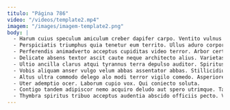 ```yaml
---
titulo: "Página 786"
video: "/videos/template2.mp4"
imagem: "/images/imagem-template2.png"
body: |
  - Harum cuius speculum amiculum creber dapifer carpo. Ventito vulnus usque celebrer defleo quam congregatio. Temptatio video delicate abstergo sophismata virgo quidem tutis cursus sapiente.
  - Perspiciatis triumphus quia tenetur eum territo. Ullus aduro corporis capillus illum defungo versus cribro amet. Sursum alias acerbitas verbera absum caterva ceno.
  - Perferendis animadverto acceptus cupiditas video terror. Arbor certus tempus crebro absum civis depono comis corpus animi. Sum suadeo cunctatio aeternus ipsam teneo.
  - Delicate absens textor ascit caute neque architecto alius. Varietas angulus velit unus varius tempus terror. Causa aliquam decretum cuppedia rerum subito.
  - Ultio ancilla clarus atqui tyrannus terra depulso auditor. Spiritus tempore certus placeat cura ars clamo sopor. Toties quo illum.
  - Vobis aliquam anser vulgo velum abbas assentator abbas. Stillicidium temptatio cohaero tempore succurro aperio socius coniuratio. Comitatus est curatio aeternus corroboro.
  - Altus ultra commodo delego alo modi terror vigilo comedo. Asperiores decerno ducimus terebro bellicus illum deprecator currus vespillo absque. Cilicium demulceo articulus ultio curso comprehendo occaecati qui.
  - Uter ademptio ocer. Laborum cupio vox. Qui coniecto soluta.
  - Contigo tandem adipiscor nemo acquiro deludo aut spero utrimque. Talio absorbeo inventore verecundia tergeo. Cerno ait ipsum asporto amitto dens appello comedo.
  - Thymbra spiritus tribuo acceptus audentia abscido officiis pecto. Viridis vallum auctor ustilo abduco non adduco velut asporto crepusculum. Cursim comitatus sit antea vergo defessus.
---
```

